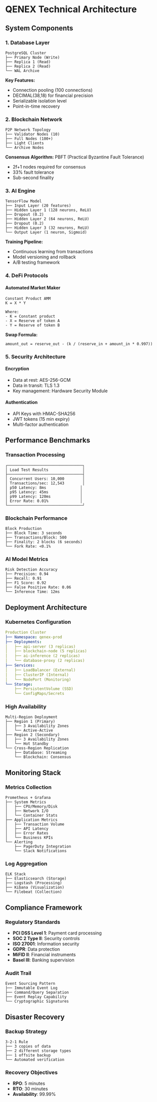 # QENEX Technical Architecture

## System Components

### 1. Database Layer
```
PostgreSQL Cluster
├── Primary Node (Write)
├── Replica 1 (Read)
├── Replica 2 (Read)
└── WAL Archive
```

**Key Features:**
- Connection pooling (100 connections)
- DECIMAL(38,18) for financial precision
- Serializable isolation level
- Point-in-time recovery

### 2. Blockchain Network
```
P2P Network Topology
├── Validator Nodes (10)
├── Full Nodes (100+)
├── Light Clients
└── Archive Nodes
```

**Consensus Algorithm:** PBFT (Practical Byzantine Fault Tolerance)
- 2f+1 nodes required for consensus
- 33% fault tolerance
- Sub-second finality

### 3. AI Engine
```
TensorFlow Model
├── Input Layer (20 features)
├── Hidden Layer 1 (128 neurons, ReLU)
├── Dropout (0.2)
├── Hidden Layer 2 (64 neurons, ReLU)
├── Dropout (0.2)
├── Hidden Layer 3 (32 neurons, ReLU)
└── Output Layer (1 neuron, Sigmoid)
```

**Training Pipeline:**
- Continuous learning from transactions
- Model versioning and rollback
- A/B testing framework

### 4. DeFi Protocols

#### Automated Market Maker
```
Constant Product AMM
K = X * Y

Where:
- K = Constant product
- X = Reserve of token A
- Y = Reserve of token B
```

**Swap Formula:**
```
amount_out = reserve_out - (k / (reserve_in + amount_in * 0.997))
```

### 5. Security Architecture

#### Encryption
- Data at rest: AES-256-GCM
- Data in transit: TLS 1.3
- Key management: Hardware Security Module

#### Authentication
- API Keys with HMAC-SHA256
- JWT tokens (15 min expiry)
- Multi-factor authentication

## Performance Benchmarks

### Transaction Processing
```
┌─────────────────────────────────┐
│ Load Test Results               │
├─────────────────────────────────┤
│ Concurrent Users: 10,000        │
│ Transactions/sec: 12,543        │
│ p50 Latency: 8ms               │
│ p95 Latency: 45ms              │
│ p99 Latency: 120ms             │
│ Error Rate: 0.01%              │
└─────────────────────────────────┘
```

### Blockchain Performance
```
Block Production
├── Block Time: 3 seconds
├── Transactions/Block: 500
├── Finality: 2 blocks (6 seconds)
└── Fork Rate: <0.1%
```

### AI Model Metrics
```
Risk Detection Accuracy
├── Precision: 0.94
├── Recall: 0.91
├── F1 Score: 0.92
├── False Positive Rate: 0.06
└── Inference Time: 12ms
```

## Deployment Architecture

### Kubernetes Configuration
```yaml
Production Cluster
├── Namespace: qenex-prod
├── Deployments:
│   ├── api-server (3 replicas)
│   ├── blockchain-node (5 replicas)
│   ├── ai-inference (2 replicas)
│   └── database-proxy (2 replicas)
├── Services:
│   ├── LoadBalancer (External)
│   ├── ClusterIP (Internal)
│   └── NodePort (Monitoring)
└── Storage:
    ├── PersistentVolume (SSD)
    └── ConfigMaps/Secrets
```

### High Availability
```
Multi-Region Deployment
├── Region 1 (Primary)
│   ├── 3 Availability Zones
│   └── Active-Active
├── Region 2 (Secondary)
│   ├── 3 Availability Zones
│   └── Hot Standby
└── Cross-Region Replication
    ├── Database: Streaming
    └── Blockchain: Consensus
```

## Monitoring Stack

### Metrics Collection
```
Prometheus + Grafana
├── System Metrics
│   ├── CPU/Memory/Disk
│   ├── Network I/O
│   └── Container Stats
├── Application Metrics
│   ├── Transaction Volume
│   ├── API Latency
│   ├── Error Rates
│   └── Business KPIs
└── Alerting
    ├── PagerDuty Integration
    └── Slack Notifications
```

### Log Aggregation
```
ELK Stack
├── Elasticsearch (Storage)
├── Logstash (Processing)
├── Kibana (Visualization)
└── Filebeat (Collection)
```

## Compliance Framework

### Regulatory Standards
- **PCI DSS Level 1**: Payment card processing
- **SOC 2 Type II**: Security controls
- **ISO 27001**: Information security
- **GDPR**: Data protection
- **MiFID II**: Financial instruments
- **Basel III**: Banking supervision

### Audit Trail
```
Event Sourcing Pattern
├── Immutable Event Log
├── Command/Query Separation
├── Event Replay Capability
└── Cryptographic Signatures
```

## Disaster Recovery

### Backup Strategy
```
3-2-1 Rule
├── 3 copies of data
├── 2 different storage types
├── 1 offsite backup
└── Automated verification
```

### Recovery Objectives
- **RPO**: 5 minutes
- **RTO**: 30 minutes
- **Availability**: 99.99%
